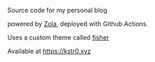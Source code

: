 Source code for my personal blog

powered by [Zola](https://getzola.org/), deployed with Github Actions.

Uses a custom theme called [fisher](https://github.com/kstr0git/fisher)

Available at <https://kstr0.xyz>
